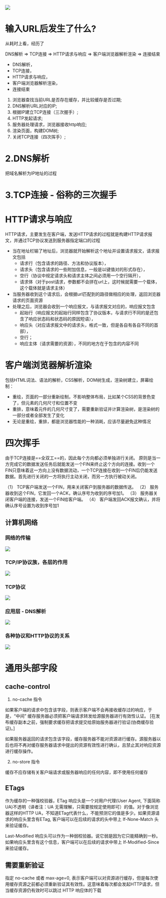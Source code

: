 
![](x-mind/输入URL发生了什么.png)

# 输入URL后发生了什么?

从耗时上看，经历了

DNS解析 => TCP连接 => HTTP请求与响应 => 客户端浏览器解析渲染 => 连接结束
- DNS解析，
- TCP连接，
- HTTP请求与响应，
- 客户端浏览器解析渲染，
- 连接结束



1. 浏览器查找当前URL是否存在缓存，并比较缓存是否过期;
2. DNS解析URL对应的IP;
3. 根据IP建立TCP连接（三次握手）;
4. HTTP发起请求;
5. 服务器处理请求，浏览器接收http响应;
6. 渲染页面，构建DOM树;
7. 关闭TCP连接（四次挥手）;





# 2.DNS解析

把域名解析为IP地址的过程


# 3.TCP连接 - 俗称的三次握手





# HTTP请求与响应

HTTP请求，主要发生在客户端，发送HTTP请求的过程就是构建HTTP请求报文，并通过TCP协议发送到服务器指定端口的过程
- 当在地址栏输了地址后，浏览器就开始解析这个地址并设置请求报文，请求报文包括
   - 请求行（包含请求的路径、方法和协议版本），
   - 请求头（包含请求的一些附加信息，一般是以键值对的形式存在），
   - 空行（协议中规定请求头和请求主体之间必须用一个空行隔开），
   - 请求体（对于post请求，参数都不会拼在url上，这时候就需要一个载体，这个载体就是请求主体）
- 当服务器收到这个请求后，会根据url匹配到的路径做相应的处理，返回浏览器请求的页面资源
- 处理之后，浏览器会收到一个响应报文，与请求报文对应的，响应报文包含
   - 起始行（响应报文的起始行同样包含了协议版本，与请求行不同的是还包含了响应状态码和状态码的原因短语），
   - 响应头（对应请求报文中的请求头，格式一致，但是各自有各自不同的首部），
   - 空行；
   - 响应主体（请求需要的资源），不同的地方在于包含的内容不同




# 客户端浏览器解析渲染


包括HTML词法、语法的解析，CSS解析，DOM树生成，渲染树建立，屏幕绘制：
- 重绘，页面的一部分重新绘制，不影响整体布局，比如某个CSS的背景色变了，但元素的几何尺寸和位置不变
- 重排，意味着元件的几何尺寸变了，需要重新验证并计算渲染树，是渲染树的一部分或者全部发生了变化
- 无论是重绘，重排，都是浏览器性能的一种消耗，应该尽量避免这种情况









# 四次挥手

由于TCP连接是==全双工==的，因此每个方向都必须单独进行关闭。
原则是当一方完成它的数据发送任务后就能发送一个FIN来终止这个方向的连接。收到一个 FIN只意味着这一方向上没有数据流动，一个TCP连接在收到一个FIN后仍能发送数据。首先进行关闭的一方将执行主动关闭，而另一方执行被动关闭。

（1） TCP客户端发送一个FIN，用来关闭客户到服务器的数据传送。
（2） 服务器收到这个FIN，它发回一个ACK，确认序号为收到的序号加1。
（3） 服务器关闭客户端的连接，发送一个FIN给客户端。
（4） 客户端发回ACK报文确认，并将确认序号设置为收到序号加1



## 计算机网络

### 网络的传输

![](images/输入URL后发生了什么-21-06-23-05-59-51.png)

### TCP/IP协议族，各层的作用

![](images/输入URL后发生了什么-21-06-23-06-01-41.png)

### TCP协议

![](images/输入URL后发生了什么-21-06-26-06-09-12.png)


### 应用层 - DNS解析

![](images/输入URL后发生了什么-21-06-26-06-37-03.png)

### 各种协议和HTTP协议的关系

![](images/输入URL后发生了什么-21-06-26-06-51-27.png)





# 通用头部字段
## cache-control

1. no-cache 指令

如果客户端的请求中包含该字段，则表示客户端不会再接收缓存过的响应，于是，“中间” 缓存服务器必须把客户端请求转发给源服务器进行有效性认证。
[在发布缓存副本之前，强制要求缓存把请求提交给原始服务器进行验证(协商缓存验证)。]

如果服务器返回的请求包含该字段，缓存服务器不能对资源进行缓存。源服务器以后也将不再对缓存服务器请求中提出的资源有效性进行确认，且禁止其对响应资源进行缓存操作。

2. no-store 指令


缓存不应存储有关客户端请求或服务器响应的任何内容，即不使用任何缓存


## ETags

作为缓存的一种强校验器，ETag 响应头是一个对用户代理(User Agent, 下面简称UA)不透明（译者注：UA 无需理解，只需要按规定使用即可）的值。对于像浏览器这样的HTTP UA，不知道ETag代表什么，不能预测它的值是多少。如果资源请求的响应头里含有ETag, 客户端可以在后续的请求的头中带上 If-None-Match 头来验证缓存。

Last-Modified 响应头可以作为一种弱校验器。说它弱是因为它只能精确到一秒。如果响应头里含有这个信息，客户端可以在后续的请求中带上 If-Modified-Since 来验证缓存。

## 需要重新验证

指定 no-cache 或者 max-age=0, 表示客户端可以对资源进行缓存，但是每次使用缓存资源之前都必须重新验证其有效性。这意味着每次都会发起HTTP请求，但当缓存资源仍有效时可以跳过 HTTP 响应体的下载
